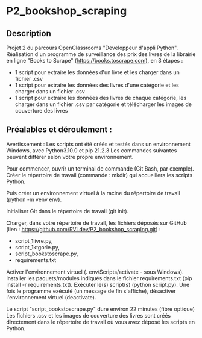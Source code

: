# P2_bookshop_scraping

Description
----------
Projet 2 du parcours OpenClassrooms "Developpeur d'appli Python".
Réalisation d'un programme de surveillance des prix des livres de la librairie en ligne "Books to Scrape" (https://books.toscrape.com), en 3 étapes :
- 1 script pour extraire les données d'un livre et les charger dans un fichier .csv
- 1 script pour extraire les données des livres d'une catégorie et les charger dans un fichier .csv
- 1 script pour extraire les données des livres de chaque catégorie, les charger dans un fichier .csv par catégorie et télécharger les images de couverture des livres 


Préalables et déroulement :
-------------------------
Avertissement : Les scripts ont été créés et testés dans un environnement Windows, avec Python3.10.0 et pip 21.2.3
Les commandes suivantes peuvent différer selon votre propre environnement.

Pour commencer, ouvrir un terminal de commande (Git Bash, par exemple). 
Créer le répertoire de travail (commande : mkdir) qui accueillera les scripts Python. 

Puis créer un environnement virtuel à la racine du répertoire de travail (python -m venv env). 

Initialiser Git dans le répertoire de travail (git init). 

Charger, dans votre répertoire de travail, les fichiers déposés sur GitHub (lien : https://github.com/RVLdev/P2_bookshop_scraping.git) :
- script_1livre.py, 
- script_1ktgorie.py, 
- script_bookstoscrape.py, 
- requirements.txt

Activer l'environnement virtuel (. env/Scripts/activate - sous Windows). 
Installer les paquets/modules indiqués dans le fichier requirements.txt (pip install -r requirements.txt). 
Exécuter le(s) script(s) (python script.py). 
Une fois le programme exécuté (un message de fin s'affiche), désactiver l'environnement virtuel (deactivate). 

Le script "script_bookstoscrape.py" dure environ 22 minutes (fibre optique)
Les fichiers .csv et les images de couverture des livres sont créés directement dans le répertoire de travail où vous avez déposé les scripts en Python.
